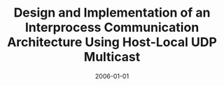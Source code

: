 ---
abstract: ''
authors:
- Thomas Volpini
date: '2006-01-01'
featured: false
links:
- name: Publik
  url: https://publik.tuwien.ac.at/showentry.php?ID=140886&lang=2
publication_types:
- '7'
publishDate: '2006-01-01'
title: Design and Implementation of an Interprocess Communication Architecture Using
  Host-Local UDP Multicast
url_pdf: ''
---
